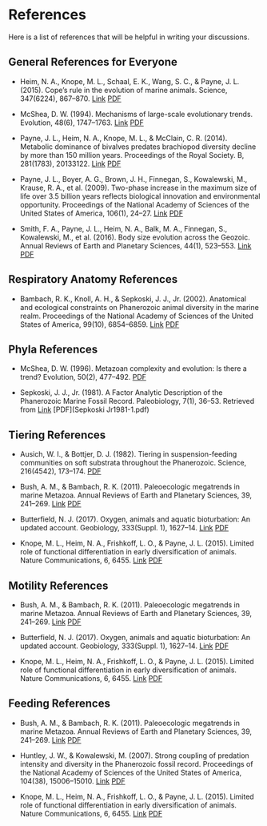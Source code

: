 # References
Here is a list of references that will be helpful in writing your discussions.

## General References for Everyone
* Heim, N. A., Knope, M. L., Schaal, E. K., Wang, S. C., & Payne, J. L. (2015). Cope’s rule in the evolution of marine animals. Science, 347(6224), 867–870. [Link](http://doi.org/10.1126/science.1260065) [PDF](Heim2015.pdf)

* McShea, D. W. (1994). Mechanisms of large-scale evolutionary trends. Evolution, 48(6), 1747–1763. [Link](http://doi.org/10.2307/2410505) [PDF](McShea1994.pdf)

* Payne, J. L., Heim, N. A., Knope, M. L., & McClain, C. R. (2014). Metabolic dominance of bivalves predates brachiopod diversity decline by more than 150 million years. Proceedings of the Royal Society. B, 281(1783), 20133122. [Link](http://doi.org/10.1098/rspb.2013.3122) [PDF](Payne2014.pdf)

* Payne, J. L., Boyer, A. G., Brown, J. H., Finnegan, S., Kowalewski, M., Krause, R. A., et al. (2009). Two-phase increase in the maximum size of life over 3.5 billion years reflects biological innovation and environmental opportunity. Proceedings of the National Academy of Sciences of the United States of America, 106(1), 24–27. [Link](http://doi.org/10.1073/pnas.0806314106 ) [PDF](Payne2009.pdf)

* Smith, F. A., Payne, J. L., Heim, N. A., Balk, M. A., Finnegan, S., Kowalewski, M., et al. (2016). Body size evolution across the Geozoic. Annual Reviews of Earth and Planetary Sciences, 44(1), 523–553. [Link](http://doi.org/10.1146/annurev-earth-060115-012147) [PDF](Smith2016.pdf)

## Respiratory Anatomy References
* Bambach, R. K., Knoll, A. H., & Sepkoski, J. J., Jr. (2002). Anatomical and ecological constraints on Phanerozoic animal diversity in the marine realm. Proceedings of the National Academy of Sciences of the United States of America, 99(10), 6854–6859. [Link](http://doi.org/10.1073/pnas.092150999) [PDF](Bambach2002.pdf)

## Phyla References
* McShea, D. W. (1996). Metazoan complexity and evolution: Is there a trend? Evolution, 50(2), 477–492. [PDF](McShea1996.pdf)

* Sepkoski, J. J., Jr. (1981). A Factor Analytic Description of the Phanerozoic Marine Fossil Record. Paleobiology, 7(1), 36–53. Retrieved from [Link](http://www.jstor.org/stable/2400639) [PDF](Sepkoski Jr1981-1.pdf)

## Tiering References
* Ausich, W. I., & Bottjer, D. J. (1982). Tiering in suspension-feeding communities on soft substrata throughout the Phanerozoic. Science, 216(4542), 173–174. [PDF](Ausich1982.pdf)

* Bush, A. M., & Bambach, R. K. (2011). Paleoecologic megatrends in marine Metazoa. Annual Reviews of Earth and Planetary Sciences, 39, 241–269. [Link](http://doi.org/10.1146/annurev-earth-040809-152556) [PDF](Bush2011.pdf)

* Butterfield, N. J. (2017). Oxygen, animals and aquatic bioturbation: An updated account. Geobiology, 333(Suppl. 1), 1627–14. [Link](http://doi.org/10.1111/gbi.12267) [PDF](Butterfield2017.pdf)

* Knope, M. L., Heim, N. A., Frishkoff, L. O., & Payne, J. L. (2015). Limited role of functional differentiation in early diversification of animals. Nature Communications, 6, 6455. [Link](http://doi.org/10.1038/ncomms7455) [PDF](Knope2015.pdf)

## Motility References
* Bush, A. M., & Bambach, R. K. (2011). Paleoecologic megatrends in marine Metazoa. Annual Reviews of Earth and Planetary Sciences, 39, 241–269. [Link](http://doi.org/10.1146/annurev-earth-040809-152556) [PDF](Bush2011.pdf)

* Butterfield, N. J. (2017). Oxygen, animals and aquatic bioturbation: An updated account. Geobiology, 333(Suppl. 1), 1627–14. [Link](http://doi.org/10.1111/gbi.12267) [PDF](Butterfield2017.pdf)

* Knope, M. L., Heim, N. A., Frishkoff, L. O., & Payne, J. L. (2015). Limited role of functional differentiation in early diversification of animals. Nature Communications, 6, 6455. [Link](http://doi.org/10.1038/ncomms7455) [PDF](Knope2015.pdf)

## Feeding References
* Bush, A. M., & Bambach, R. K. (2011). Paleoecologic megatrends in marine Metazoa. Annual Reviews of Earth and Planetary Sciences, 39, 241–269. [Link](http://doi.org/10.1146/annurev-earth-040809-152556) [PDF](Bush2011.pdf)

* Huntley, J. W., & Kowalewski, M. (2007). Strong coupling of predation intensity and diversity in the Phanerozoic fossil record. Proceedings of the National Academy of Sciences of the United States of America, 104(38), 15006–15010. [Link](http://doi.org/10.1073/pnas.0704960104) [PDF](Huntley2007.pdf)

* Knope, M. L., Heim, N. A., Frishkoff, L. O., & Payne, J. L. (2015). Limited role of functional differentiation in early diversification of animals. Nature Communications, 6, 6455. [Link](http://doi.org/10.1038/ncomms7455) [PDF](Knope2015.pdf)